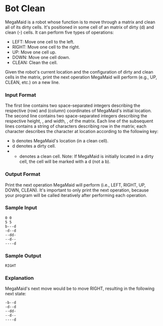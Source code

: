 # Bot Clean

MegaMaid is a robot whose function is to move through a matrix and clean all of its dirty cells. It's positioned in some cell of an  matrix of dirty (d) and clean (-) cells. It can perform five types of operations:

* LEFT: Move one cell to the left.
* RIGHT: Move one cell to the right.
* UP: Move one cell up.
* DOWN: Move one cell down.
* CLEAN: Clean the cell.

Given the robot's current location and the configuration of dirty and clean cells in the matrix, print the next operation MegaMaid will perform (e.g., UP, CLEAN, etc.) on a new line.


### Input Format

The first line contains two space-separated integers describing the respective  (row) and  (column) coordinates of MegaMaid's initial location.
The second line contains two space-separated integers describing the respective height, , and width, , of the matrix.
Each line  of the  subsequent lines contains a string of  characters describing row  in the matrix; each character  describes the character at location  according to the following key:

* b denotes MegaMaid's location (in a clean cell).
* d denotes a dirty cell.
* - denotes a clean cell.
Note: If MegaMaid is initially located in a dirty cell, the cell will be marked with a d (not a b).

### Output Format

Print the next operation MegaMaid will perform (i.e., LEFT, RIGHT, UP, DOWN, CLEAN). It's important to only print the next operation, because your program will be called iteratively after performing each operation.

### Sample Input
```
0 0
5 5
b---d
-d--d
--dd-
--d--
----d
```

### Sample Output
```
RIGHT
```

### Explanation

MegaMaid's next move would be to move RIGHT, resulting in the following next state:
```
-b--d
-d--d
--dd-
--d--
----d
```

